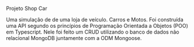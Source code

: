 Projeto Shop Car

Uma simulação de de uma loja de veículo. Carros e Motos.
Foi construída uma API segundo os princípios de Programação Orientada a Objetos (POO) em Typescript.
Nele foi feito um CRUD utilizando o banco de dados não relacional MongoDB juntamente com a ODM Mongoose.
